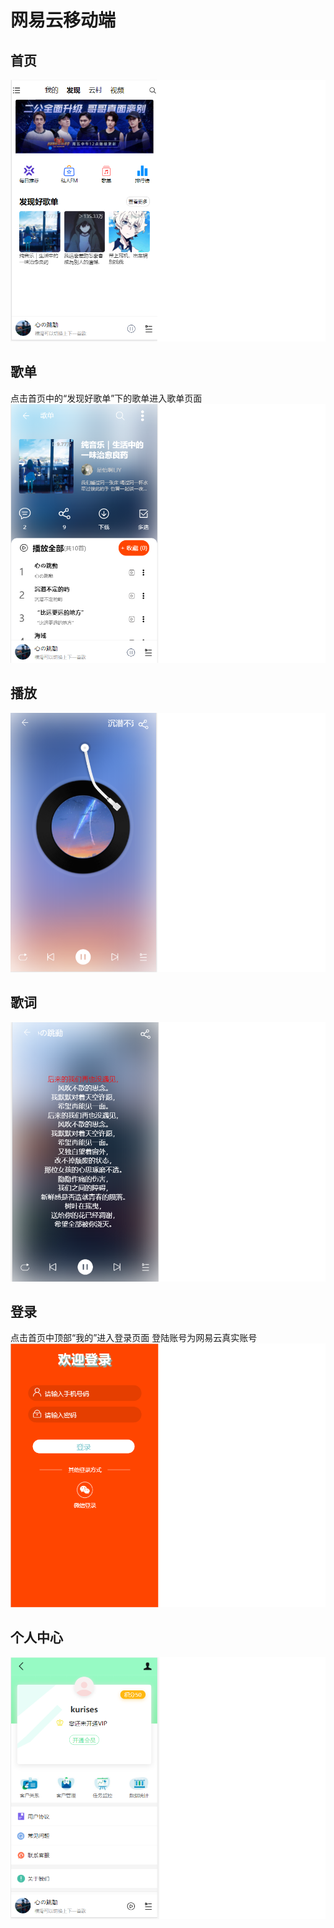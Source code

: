 # 网易云移动端

## 首页
![首页面](src/assets/img/zhuye.png)

## 歌单
点击首页中的“发现好歌单”下的歌单进入歌单页面
![歌单页](src/assets/img/gedan.png)

## 播放
![播放页](src/assets/img/bofang.png)

## 歌词
![歌词页](src/assets/img/geci.png)

## 登录
点击首页中顶部“我的”进入登录页面
登陆账号为网易云真实账号
![登录页](src/assets/img/denglu.png)

## 个人中心
![个人中心页](src/assets/img/gerenzhongxin.png)
